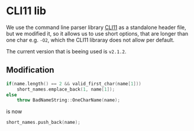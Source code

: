 # CLI11 lib
We use the command line parser library [CLI11](https://github.com/CLIUtils/CLI11) as a standalone header file, but we modified it, so it allows us to use short options, that are longer than one char e.g. `-O2`, which the CLI11 libraray does not allow per default.

The current version that is beeing used is `v2.1.2`.

## Modification

```cpp
if(name.length() == 2 && valid_first_char(name[1]))
    short_names.emplace_back(1, name[1]);
else
    throw BadNameString::OneCharName(name);
```

is now

```cpp
short_names.push_back(name);
```